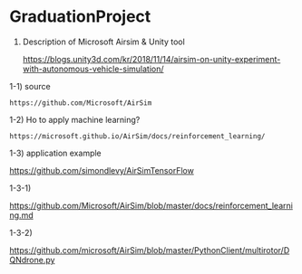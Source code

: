 # GraduationProject


1. Description of Microsoft Airsim & Unity tool 

    https://blogs.unity3d.com/kr/2018/11/14/airsim-on-unity-experiment-with-autonomous-vehicle-simulation/
    
  1-1) source
  
    https://github.com/Microsoft/AirSim

  1-2) Ho to apply machine learning?
  
    https://microsoft.github.io/AirSim/docs/reinforcement_learning/

  1-3) application example
  
  https://github.com/simondlevy/AirSimTensorFlow

  1-3-1) 
  
  https://github.com/Microsoft/AirSim/blob/master/docs/reinforcement_learning.md
  
  1-3-2)
  
  https://github.com/microsoft/AirSim/blob/master/PythonClient/multirotor/DQNdrone.py
